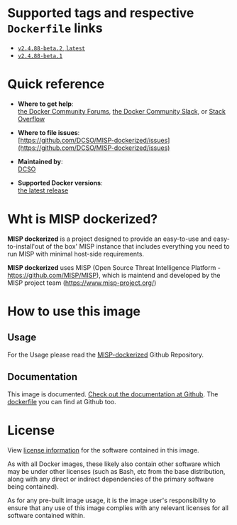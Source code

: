 # Supported tags and respective `Dockerfile` links

- [`v2.4.88-beta.2`, `latest`](https://github.com/DCSO/MISP-dockerized/blob/v2.4.88-beta.2/container/misp-server/Dockerfile)
- [`v2.4.88-beta.1`](https://github.com/DCSO/MISP-dockerized/blob/v2.4.88-beta.1/container/misp-server/Dockerfile)


# Quick reference

-	**Where to get help**:  
	[the Docker Community Forums](https://forums.docker.com/), [the Docker Community Slack](https://blog.docker.com/2016/11/introducing-docker-community-directory-docker-community-slack/), or [Stack Overflow](https://stackoverflow.com/search?tab=newest&q=docker)

-	**Where to file issues**:  
	[https://github.com/DCSO/MISP-dockerized/issues](https://github.com/DCSO/MISP-dockerized/issues)

-	**Maintained by**:  
	[DCSO](https://github.com/DCSO/MISP-dockerized)

-	**Supported Docker versions**:  
	[the latest release](https://github.com/docker/docker-ce/releases/latest)

# Wht is MISP dockerized?

**MISP dockerized** is a project designed to provide an easy-to-use and easy-to-install'out of the box' MISP instance that includes everything you need to run MISP with minimal host-side requirements. 

**MISP dockerized** uses MISP (Open Source Threat Intelligence Platform - https://github.com/MISP/MISP), which is maintend and developed by the MISP project team (https://www.misp-project.org/)

<!--
![logo](https://raw.githubusercontent.com/DCSO/MISP-dockerized/master/docs/logo.png)
-->
# How to use this image

## Usage

For the Usage please read the [MISP-dockerized](https://github.com/DCSO/MISP-dockerized) Github Repository.


## Documentation

This image is documented. [Check out the documentation at Github](https://github.com/DCSO/MISP-dockerized).
The [dockerfile](https://github.com/DCSO/MISP-dockerized/tree/master/container/misp-server) you can find at Github too.


# License

View [license information](https://github.com/DCSO/MISP-dockerized/blob/master/LICENSE) for the software contained in this image.

As with all Docker images, these likely also contain other software which may be under other licenses (such as Bash, etc from the base distribution, along with any direct or indirect dependencies of the primary software being contained).

As for any pre-built image usage, it is the image user's responsibility to ensure that any use of this image complies with any relevant licenses for all software contained within.